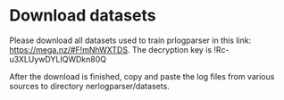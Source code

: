 # Download datasets
Please download all datasets used to train prlogparser in this link: https://mega.nz/#F!mNhWXTDS.
The decryption key is !Rc-u3XLUywDYLIQWDkn80Q

After the download is finished, copy and paste the log files from various sources to directory nerlogparser/datasets. 
